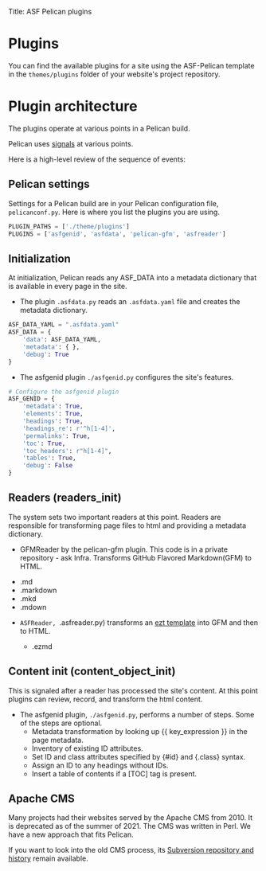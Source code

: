 Title: ASF Pelican plugins

# Plugins
You can find the available plugins for a site using the ASF-Pelican template in the `themes/plugins` folder of your website's project repository.

# Plugin architecture

The plugins operate at various points in a Pelican build.

Pelican uses <a href="https://docs.getpelican.com/en/latest/plugins.html#list-of-signals" target="_blank">signals</a> at various points.

Here is a high-level review of the sequence of events:

## Pelican settings

Settings for a Pelican build are in your Pelican configuration file, `pelicanconf.py`. Here is where you list the plugins you are using.

```python
PLUGIN_PATHS = ['./theme/plugins']
PLUGINS = ['asfgenid', 'asfdata', 'pelican-gfm', 'asfreader']
```

## Initialization

At initialization, Pelican reads any ASF_DATA into a metadata dictionary that is available in every page in the site.

- The plugin `.asfdata.py` reads an `.asfdata.yaml` file and creates the metadata dictionary.

```python
ASF_DATA_YAML = ".asfdata.yaml"
ASF_DATA = {
    'data': ASF_DATA_YAML,
    'metadata': { },
    'debug': True
}
```

- The asfgenid plugin `./asfgenid.py` configures the site's features.

```python
# Configure the asfgenid plugin
ASF_GENID = {
    'metadata': True,
    'elements': True,
    'headings': True,
    'headings_re': r'^h[1-4]',
    'permalinks': True,
    'toc': True,
    'toc_headers': r"h[1-4]",
    'tables': True,
    'debug': False
}
```

## Readers (readers_init)

The system sets two important readers at this point. Readers are responsible for transforming page files to html and
providing a metadata dictionary.

- GFMReader by the pelican-gfm plugin. This code is in a private repository - ask Infra. Transforms GitHub Flavored Markdown(GFM) to HTML.
 
 * .md
  * .markdown
  * .mkd
  * .mdown

- `ASFReader, `.asfreader.py) transforms an <a href="https://github.com/gstein/ezt" target="_blank">ezt template</a> into GFM and then to HTML.
  
  * .ezmd

## Content init (content_object_init)

This is signaled after a reader has processed the site's content. At this point plugins can review, record, and transform the html content.

- The asfgenid plugin, `./asfgenid.py`, performs a number of steps. Some of the steps are optional.
  * Metadata transformation by looking up {{ key_expression }} in the page metadata.
  * Inventory of existing ID attributes.
  * Set ID and class attributes specified by {#id} and {.class} syntax.
  * Assign an ID to any headings without IDs.
  * Insert a table of contents if a [TOC] tag is present.

## Apache CMS

Many projects had their websites served by the Apache CMS from 2010. It is deprecated as of the summer of 2021. The CMS was written in Perl. We have a new approach that fits Pelican. 

If you want to look into the old CMS process, its <a href="http://svn.apache.org/viewvc/infrastructure/site/trunk/lib/views" target="_blank">Subversion repository and history</a> remain available.
